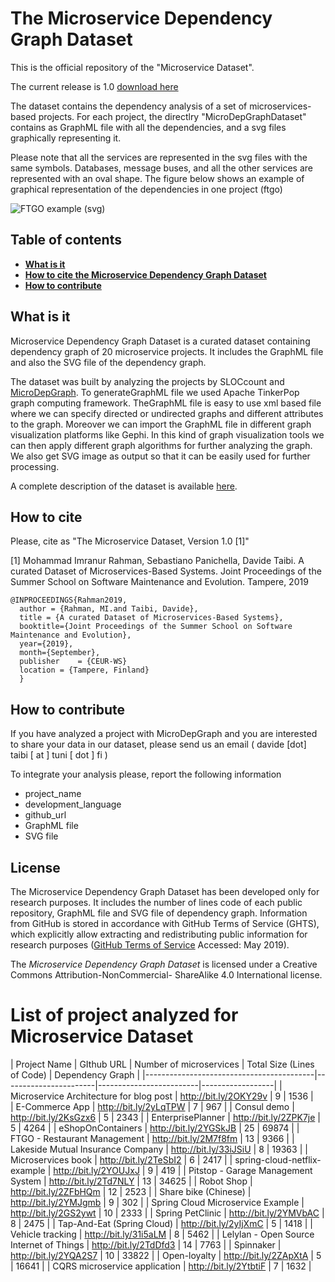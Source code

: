 # The Microservice Dependency Graph Dataset

This is the official repository of the "Microservice Dataset". 

The current release is 1.0 [download here](https://github.com/clowee/MicroserviceDataset/archive/1.0.zip)

The dataset contains the dependency analysis of a set of microservices-based projects. 
For each project, the directlry "MicroDepGraphDataset" contains as GraphML file with all the dependencies, and a svg files graphically representing it.

Please note that all the services are represented in the svg files with the same symbols. Databases, message buses, and all the other services are represented with an oval shape. 
The figure below shows an example of graphical representation of the dependencies in one project (ftgo)

![FTGO example (svg)](https://github.com/clowee/MicroDepGraph/raw/master/resultGraphs/ftgo-application-master.png)


## Table of contents
* **[What is it](#What-is-it)**
* **[How to cite the Microservice Dependency Graph Dataset](#how-to-cite)**
* **[How to contribute](#how-to-contribute)**

## What is it

Microservice Dependency Graph Dataset is a curated dataset containing dependency graph of 20 microservice projects. It includes the GraphML file and also the SVG file of the dependency graph.

The dataset was built by analyzing the projects by SLOCcount and [MicroDepGraph](https://github.com/clowee/MicroDepGraph). To generateGraphML file we used Apache TinkerPop graph computing framework. TheGraphML  file  is  easy  to  use  xml  based  file  where  we  can  specify  directed  or undirected graphs and different attributes to the graph. Moreover we can import the GraphML file in different graph visualization platforms like Gephi. In this kind of graph visualization tools we can then apply different graph algorithms  for further analyzing the graph. We also get SVG image as output so that it can be easily used for further processing.

A complete description of the dataset is available [here](https://arxiv.org/pdf/1909.03249.pdf).

## How to cite 

Please, cite as "The Microservice Dataset, Version 1.0 [1]"

[1] Mohammad Imranur Rahman, Sebastiano Panichella, Davide Taibi. A curated Dataset of Microservices-Based Systems. Joint Proceedings of the Summer School on Software Maintenance and Evolution. Tampere, 2019 
```
@INPROCEEDINGS{Rahman2019,
  author = {Rahman, MI.and Taibi, Davide},
  title = {A curated Dataset of Microservices-Based Systems},
  booktitle={Joint Proceedings of the Summer School on Software Maintenance and Evolution}, 
  year={2019}, 
  month={September},
  publisher    = {CEUR-WS}
  location = {Tampere, Finland}
  }
```

## How to contribute
If you have analyzed a project with MicroDepGraph and you are interested to share your data in our dataset, please send us an email ( davide [dot] taibi [ at ] tuni [ dot ] fi )

To integrate your analysis please, report the following information 
* project_name
* development_language
* github_url
* GraphML file
* SVG file

## License
The Microservice Dependency Graph Dataset has been developed only for research purposes. It includes the number of lines code of each public repository, GraphML file and SVG file of dependency graph. Information from GitHub is stored in accordance with GitHub Terms of Service (GHTS), which explicitly allow extracting and redistributing public information for research purposes ([GitHub Terms of Service](goo.gl/yeZh1E) Accessed: May 2019). 

The _Microservice Dependency Graph Dataset_ is licensed under a Creative Commons Attribution-NonCommercial- ShareAlike 4.0 International license.

 
# List of project analyzed for Microservice Dataset

| Project Name                             | GIthub URL            | Number of microservices | Total Size (Lines of Code) | Dependency Graph |
|------------------------------------------|-----------------------|-------------------------|------------------|
| Microservice Architecture for blog post  | http://bit.ly/2OKY29v | 9                       |         1536     |    
| E-Commerce App                           | http://bit.ly/2yLqTPW | 7                       |          967     | 
| Consul demo                              | http://bit.ly/2KsGzx6 | 5                       |         2343     | 
| EnterprisePlanner                        | http://bit.ly/2ZPK7je | 5                       |         4264     | 
| eShopOnContainers                        | http://bit.ly/2YGSkJB | 25                      |        69874     | 
| FTGO - Restaurant Management             | http://bit.ly/2M7f8fm | 13                      |         9366     | 
| Lakeside Mutual Insurance Company        | http://bit.ly/33iJSiU | 8                       |        19363     | 
| Microservices book                       | http://bit.ly/2TeSbI2 | 6                       |         2417     |
| spring-cloud-netflix-example             | http://bit.ly/2YOUJxJ | 9                       |          419     | 
| Pitstop - Garage Management System       | http://bit.ly/2Td7NLY | 13                      |        34625     | 
| Robot Shop                               | http://bit.ly/2ZFbHQm | 12                      |         2523     | 
| Share bike (Chinese)                     | http://bit.ly/2YMJgmb | 9                       |          302     | 
| Spring Cloud Microservice Example        | http://bit.ly/2GS2ywt | 10                      |         2333     | 
| Spring PetClinic                         | http://bit.ly/2YMVbAC | 8                       |         2475     | 
| Tap-And-Eat (Spring Cloud)               | http://bit.ly/2yIjXmC | 5                       |         1418     | 
| Vehicle tracking                         | http://bit.ly/31i5aLM | 8                       |         5462     | 
| Lelylan - Open Source Internet of Things | http://bit.ly/2TdDfd3 | 14                      |         7763     | 
| Spinnaker                                | http://bit.ly/2YQA2S7 | 10                      |        33822     | 
| Open-loyalty                             | http://bit.ly/2ZApXtA | 5                       |        16641     | 
| CQRS microservice application            | http://bit.ly/2YtbtiF | 7                       |         1632     | 
